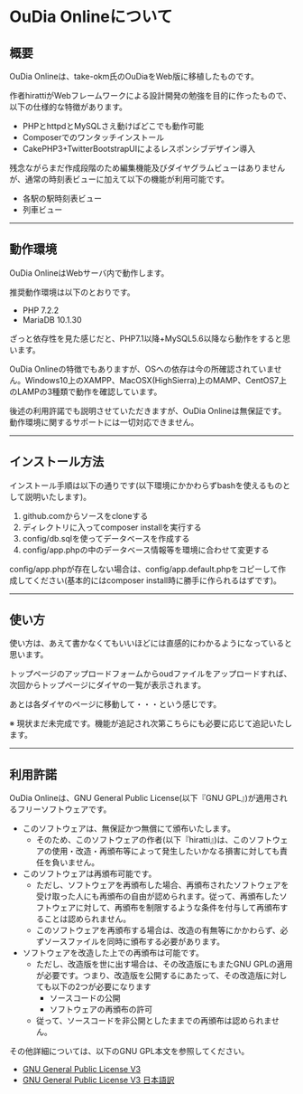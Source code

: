 # OuDia Onlineについて
## 概要
OuDia Onlineは、take-okm氏のOuDiaをWeb版に移植したものです。

作者hirattiがWebフレームワークによる設計開発の勉強を目的に作ったもので、以下の仕様的な特徴があります。 

* PHPとhttpdとMySQLさえ動けばどこでも動作可能
* Composerでのワンタッチインストール
* CakePHP3+TwitterBootstrapUIによるレスポンシブデザイン導入

残念ながらまだ作成段階のため編集機能及びダイヤグラムビューはありませんが、通常の時刻表ビューに加えて以下の機能が利用可能です。 

* 各駅の駅時刻表ビュー
* 列車ビュー

---

## 動作環境
OuDia OnlineはWebサーバ内で動作します。

推奨動作環境は以下のとおりです。 

* PHP 7.2.2
* MariaDB 10.1.30

ざっと依存性を見た感じだと、PHP7.1以降+MySQL5.6以降なら動作をすると思います。 

OuDia Onlineの特徴でもありますが、OSへの依存は今の所確認されていません。Windows10上のXAMPP、MacOSX(HighSierra)上のMAMP、CentOS7上のLAMPの3種類で動作を確認しています。

後述の利用許諾でも説明させていただきますが、OuDia Onlineは無保証です。動作環境に関するサポートには一切対応できません。

---

## インストール方法
インストール手順は以下の通りです(以下環境にかかわらずbashを使えるものとして説明いたします)。 

1. github.comからソースをcloneする
2. ディレクトリに入ってcomposer installを実行する
3. config/db.sqlを使ってデータベースを作成する
4. config/app.phpの中のデータベース情報等を環境に合わせて変更する

config/app.phpが存在しない場合は、config/app.default.phpをコピーして作成してください(基本的にはcomposer install時に勝手に作られるはずです)。

---

## 使い方
使い方は、あえて書かなくてもいいほどには直感的にわかるようになっていると思います。

トップページのアップロードフォームからoudファイルをアップロードすれば、次回からトップページにダイヤの一覧が表示されます。

あとは各ダイヤのページに移動して・・・という感じです。

※ 現状まだ未完成です。機能が追記され次第こちらにも必要に応じて追記いたします。

---

## 利用許諾
OuDia Onlineは、GNU General Public License(以下『GNU GPL』)が適用されるフリーソフトウェアです。

* このソフトウェアは、無保証かつ無償にて頒布いたします。
    * そのため、このソフトウェアの作者(以下『hiratti』)は、このソフトウェアの使用・改造・再頒布等によって発生したいかなる損害に対しても責任を負いません。 
* このソフトウェアは再頒布可能です。
    * ただし、ソフトウェアを再頒布した場合、再頒布されたソフトウェアを受け取った人にも再頒布の自由が認められます。従って、再頒布したソフトウェアに対して、再頒布を制限するような条件を付与して再頒布することは認められません。 
    * このソフトウェアを再頒布する場合は、改造の有無等にかかわらず、必ずソースファイルを同時に頒布する必要があります。 
* ソフトウェアを改造した上での再頒布は可能です。
    * ただし、改造版を世に出す場合は、その改造版にもまたGNU GPLの適用が必要です。つまり、改造版を公開するにあたって、その改造版に対しても以下の2つが必要になります
        * ソースコードの公開
        * ソフトウェアの再頒布の許可
    * 従って、ソースコードを非公開としたままでの再頒布は認められません。 

その他詳細については、以下のGNU GPL本文を参照してください。 

* [GNU General Public License V3](https://www.gnu.org/licenses/gpl-3.0.html)
* [GNU General Public License V3 日本語訳](https://ja.osdn.net/projects/opensource/wiki/licenses%252FGNU_General_Public_License_version_3.0)

